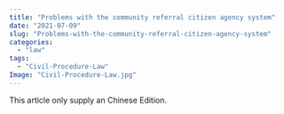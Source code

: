 ```yaml
---
title: "Problems with the community referral citizen agency system"
date: "2021-07-09"
slug: "Problems-with-the-community-referral-citizen-agency-system"
categories: 
  - "law"
tags:   
  - "Civil-Procedure-Law"
Image: "Civil-Procedure-Law.jpg"
---
```


This article only supply an Chinese Edition.